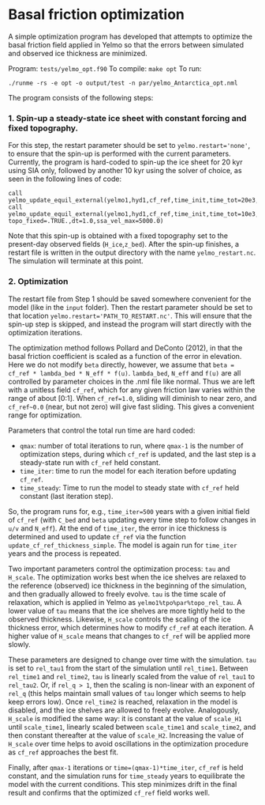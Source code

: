 # Basal friction optimization

A simple optimization program has developed that attempts
to optimize the basal friction field applied in Yelmo so
that the errors between simulated and observed ice thickness
are minimized.

Program: `tests/yelmo_opt.f90`
To compile: `make opt`
To run: 

```
./runme -rs -e opt -o output/test -n par/yelmo_Antarctica_opt.nml
```

The program consists of the following steps:

### 1. Spin-up a steady-state ice sheet with constant forcing and fixed topography.

For this step, the restart parameter should be set to `yelmo.restart='none'`, to
ensure that the spin-up is performed with the current parameters. Currently,
the program is hard-coded to spin-up the ice sheet for 20 kyr using SIA only,
followed by another 10 kyr using the solver of choice, as seen in the following lines of code:

```
call yelmo_update_equil_external(yelmo1,hyd1,cf_ref,time_init,time_tot=20e3,topo_fixed=.TRUE.,dt=5.0,ssa_vel_max=0.0)
call yelmo_update_equil_external(yelmo1,hyd1,cf_ref,time_init,time_tot=10e3, topo_fixed=.TRUE.,dt=1.0,ssa_vel_max=5000.0)
```

Note that this spin-up is obtained with a fixed topography set to the present-day
observed fields (`H_ice`,`z_bed`). After the spin-up finishes, a restart file is
written in the output directory with the name `yelmo_restart.nc`. The simulation
will terminate at this point.

### 2. Optimization

The restart file from Step 1 should be saved somewhere convenient for the model
(like in the `input` folder). Then the restart parameter should be set to that
location `yelmo.restart='PATH_TO_RESTART.nc'`. This will ensure that the spin-up
step is skipped, and instead the program will start directly with the optimization
iterations.

The optimization method follows Pollard and DeConto (2012), in that the basal
friction coefficient is scaled as a function of the error in elevation. Here we
do not modify `beta` directly, however, we assume that `beta = cf_ref * lambda_bed * N_eff * f(u)`.
`lambda_bed`, `N_eff` and `f(u)` are all controlled by parameter choices in the .nml file
like normal. Thus we are left with a unitless field `cf_ref`, which for any given
friction law varies within the range of about [0:1]. When `cf_ref=1.0`, sliding will
diminish to near zero, and `cf_ref~0.0` (near, but not zero) will give fast sliding.
This gives a convenient range for optimization.  

Parameters that control the total run time are hard coded:

- `qmax`: number of total iterations to run, where `qmax-1` is the number of optimization steps,
during which `cf_ref` is updated, and the last step is a steady-state run with `cf_ref` held constant.
- `time_iter`: time to run the model for each iteration before updating `cf_ref`.
- `time_steady`: Time to run the model to steady state with `cf_ref` held constant (last iteration step).

So, the program runs for, e.g., `time_iter=500` years with a given initial field of `cf_ref`
(with `C_bed` and `beta` updating every time step to follow changes in `u/v` and `N_eff`). At the end
of `time_iter`, the error in ice thickness is determined and used to update `cf_ref`
via the function `update_cf_ref_thickness_simple`. The model is again run for `time_iter` years
and the process is repeated.

Two important parameters control the optimization process: `tau` and `H_scale`.
The optimization works best when the ice shelves are relaxed to the reference
(observed) ice thickness in the beginning of the simulation, and then gradually
allowed to freely evolve. `tau` is the time scale of relaxation, which is applied
in Yelmo as `yelmo1%tpo%par%topo_rel_tau`. A lower value of `tau` means that the
ice shelves are more tightly held to the observed thickness. Likewise, `H_scale` controls the scaling
of the ice thickness error, which determines how to modify `cf_ref` at each iteration.
A higher value of `H_scale` means that changes to `cf_ref` will be applied more slowly.

These parameters are designed to change over time with the simulation. `tau` is
set to `rel_tau1` from the start of the simulation until `rel_time1`. Between `rel_time1`
and `rel_time2`, `tau` is linearly scaled from the value of `rel_tau1` to `rel_tau2`.
Or, if `rel_q > 1`, then the scaling is non-linear with an exponent of `rel_q` (this helps
maintain small values of `tau` longer which seems to help keep errors low). 
Once `rel_time2` is reached, relaxation in the model is disabled, and the ice shelves
are allowed to freely evolve. Analogously, `H_scale` is modified the same way:
it is constant at the value of `scale_H1` until `scale_time1`,
linearly scaled between `scale_time1` and `scale_time2`,
and then constant thereafter at the value of `scale_H2`. Increasing the value of
`H_scale` over time helps to avoid oscillations in the optimization procedure as
`cf_ref` approaches the best fit.

Finally, after `qmax-1` iterations or `time=(qmax-1)*time_iter`, `cf_ref` is held
constant, and the simulation runs for `time_steady` years to equilibrate the model
with the current conditions. This step minimizes drift in the final result and
confirms that the optimized `cf_ref` field works well.
